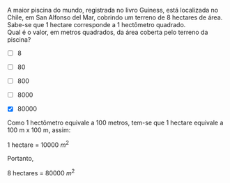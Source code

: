 

A maior piscina do mundo, registrada no livro Guiness, está localizada no Chile, em San Alfonso del Mar, cobrindo um terreno de 8 hectares de área.\
Sabe-se que 1 hectare corresponde a 1 hectômetro quadrado.\
Qual é o valor, em metros quadrados, da área coberta pelo terreno da piscina?



- [ ] 8
- [ ] 80
- [ ] 800
- [ ] 8000
- [x] 80000


Como 1 hectômetro equivale a 100 metros, tem-se que 1 hectare equivale a 100 m x 100 m, assim:

1 hectare = 10000 $m^2$

Portanto,

8 hectares = 80000 $m^2$
